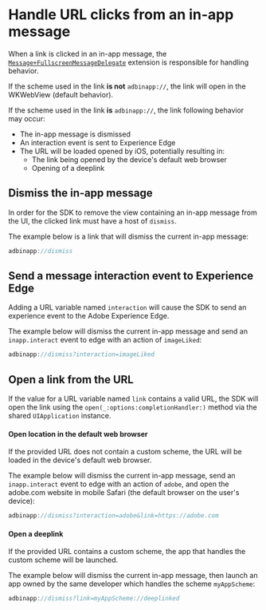 # Handle URL clicks from an in-app message

When a link is clicked in an in-app message, the [`Message+FullscreenMessageDelegate`](https://github.com/adobe/aepsdk-messaging-ios/blob/staging/AEPMessaging/Sources/Message%2BFullscreenMessageDelegate.swift) extension is responsible for handling behavior.

If the scheme used in the link **is not** `adbinapp://`, the link will open in the WKWebView (default behavior).

If the scheme used in the link **is** `adbinapp://`, the link following behavior may occur:

- The in-app message is dismissed
- An interaction event is sent to Experience Edge
- The URL will be loaded opened by iOS, potentially resulting in:
  - The link being opened by the device's default web browser
  - Opening of a deeplink

## Dismiss the in-app message

In order for the SDK to remove the view containing an in-app message from the UI, the clicked link must have a host of `dismiss`.

The example below is a link that will dismiss the current in-app message:

```swift
adbinapp://dismiss
```

## Send a message interaction event to Experience Edge

Adding a URL variable named `interaction` will cause the SDK to send an experience event to the Adobe Experience Edge.

The example below will dismiss the current in-app message and send an `inapp.interact` event to edge with an action of `imageLiked`:

```swift
adbinapp://dismiss?interaction=imageLiked
```

## Open a link from the URL

If the value for a URL variable named `link` contains a valid URL, the SDK will open the link using the `open(_:options:completionHandler:)` method via the shared `UIApplication` instance.

#### Open location in the default web browser

If the provided URL does not contain a custom scheme, the URL will be loaded in the device's default web browser.  

The example below will dismiss the current in-app message, send an `inapp.interact` event to edge with an action of `adobe`, and open the adobe.com website in mobile Safari (the default browser on the user's device):

```swift
adbinapp://dismiss?interaction=adobe&link=https://adobe.com
```

#### Open a deeplink

If the provided URL contains a custom scheme, the app that handles the custom scheme will be launched.

The example below will dismiss the current in-app message, then launch an app owned by the same developer which handles the scheme `myAppScheme`:

```swift
adbinapp://dismiss?link=myAppScheme://deeplinked
```
